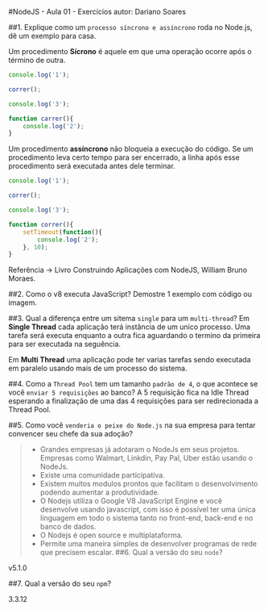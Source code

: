 #NodeJS - Aula 01 - Exercícios
autor: Dariano Soares

##1. Explique como um `processo síncrono e assíncrono` roda no Node.js, dê um exemplo para casa.

Um procedimento **Sícrono** é aquele em que uma operação ocorre após o término de outra.
```js
console.log('1');

correr();

console.log('3');

function carrer(){
	console.log('2');
}
```

Um procedimento **assíncrono** não bloqueia a execução do código. Se um procedimento leva certo tempo para ser encerrado, a linha após esse procedimento será executada antes dele terminar.
```js
console.log('1');

correr();

console.log('3');

function correr(){
	setTimeout(function(){
		console.log('2');
	}, 10);
}
```

Referência -> Livro Construindo Aplicações com NodeJS, William Bruno Moraes.

##2. Como o v8 executa JavaScript? Demostre 1 exemplo com código ou imagem.


##3. Qual a diferença entre um sitema `single` para um `multi-thread`?
Em **Single Thread** cada aplicação terá instância de um unico processo. Uma tarefa será executa enquanto a outra fica aguardando o termino da primeira para ser executada na seguência. 

Em **Multi Thread** uma aplicação pode ter varias tarefas sendo executada em paralelo usando mais de um processo do sistema.

##4. Como a `Thread Pool` tem um tamanho `padrão de 4`, o que acontece se você `enviar 5 requisições` ao banco?
A 5 requisição fica na Idle Thread esperando a finalização de uma das 4 requisições para ser redirecionada a Thread Pool.

##5. Como você `venderia o peixe do Node.js` na sua empresa para tentar convencer seu chefe da sua adoção?
> * Grandes empresas já adotaram o NodeJs em seus projetos. Empresas como Walmart, Linkdin, Pay Pal, Uber estão usando o NodeJs.
> * Existe uma comunidade participativa.
> * Existem muitos modulos prontos que facilitam o desenvolvimento podendo aumentar a produtividade.
> * O Nodejs utiliza o Google V8 JavaScript Engine e você desenvolve usando javascript, com isso é possível ter uma única linguagem em todo o sistema tanto no front-end, back-end e no banco de dados.
> * O Nodejs é open source e multiplataforma.
> * Permite uma maneira simples de desenvolver programas de rede que precisem escalar.
##6. Qual a versão do seu `node`?

v5.1.0

##7. Qual a versão do seu `npm`?

3.3.12